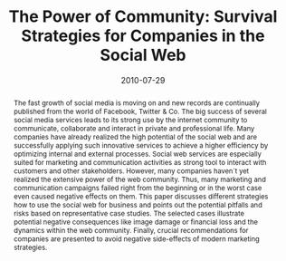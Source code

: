 ---
abstract: The fast growth of social media is moving on and new records are continually
  published from the world of Facebook, Twitter & Co. The big success of several social
  media services leads to its strong use by the internet community to communicate,
  collaborate and interact in private and professional life. Many companies have already
  realized the high potential of the social web and are successfully applying such
  innovative services to achieve a higher efficiency by optimizing internal and external
  processes. Social web services are especially suited for marketing and communication
  activities as strong tool to interact with customers and other stakeholders. However,
  many companies haven´t yet realized the extensive power of the web community. Thus,
  many marketing and communication campaigns failed right from the beginning or in
  the worst case even caused negative effects on them. This paper discusses different
  strategies how to use the social web for business and points out the potential pitfalls
  and risks based on representative case studies. The selected cases illustrate potential
  negative consequences like image damage or financial loss and the dynamics within
  the web community. Finally, crucial recommendations for companies are presented
  to avoid negative side-effects of modern marketing strategies.
authors:
- Peter Leitner
- Thomas Grechenig
date: '2010-07-29'
featured: false
links:
- name: Publik
  url: https://publik.tuwien.ac.at/showentry.php?ID=193452&lang=1
publication_types:
- '0'
publishDate: '2010-07-29'
title: 'The Power of Community: Survival Strategies for Companies in the Social Web'
url_pdf: ''
---